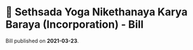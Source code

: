 # 📄  Sethsada Yoga Nikethanaya Karya Baraya (Incorporation) - Bill

Bill published on **2021-03-23**.
